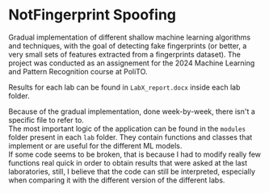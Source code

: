 # NotFingerprint Spoofing
Gradual implementation of different shallow machine learning algorithms and techniques, with the goal of detecting fake fingerprints (or better, a very small sets of features extracted from a fingerprints dataset). The project was conducted as an assignement for the 2024 Machine Learning and Pattern Recognition course at PoliTO.

Results for each lab can be found in `LabX_report.docx` inside each lab folder.  

Because of the gradual implementation, done week-by-week, there isn't a specific file to refer to.  
The most important logic of the application can be found in the `modules` folder present in each `lab` folder. They contain functions and classes that implement or are useful for the different ML models.  
If some code seems to be broken, that is because I had to modify really few functions real quick in order to obtain results that were asked at the last laboratories, still, I believe that the code can still be interpreted, especially when comparing it with the different version of the different labs.  
